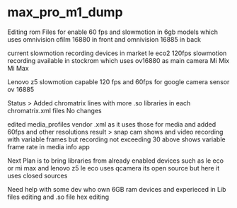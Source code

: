 # max_pro_m1_dump

Editing rom Files for enable 60 fps and slowmotion in 6gb models which uses 
omnivision ofilm 16880 in front and omnivision 16885 in back 

current slowmotion recording devices in market 
le eco2 120fps slowmotion recording available in stockrom 
which uses ov16880 as main camera
Mi Mix 
Mi Max 

Lenovo z5 slowmotion capable 120 fps and 60fps for google camera 
sensor ov 16885 

Status >
Added chromatrix lines with more .so libraries in each chromatrix.xml files 
No changes 

edited media_profiles vendor .xml 
as it uses those for media 
and added 60fps and other resolutions result > snap cam shows and video recording with variable frames
but recording not exceeding 30 above shows variable frame rate in media info app 

Next Plan is to bring libraries from already enabled devices such as le eco or mi max and lenovo z5 
le eco uses qcamera its open source but here it uses closed sources 


Need help with some dev who own 6GB ram devices and experieced in Lib files editing and .so file hex editing 

